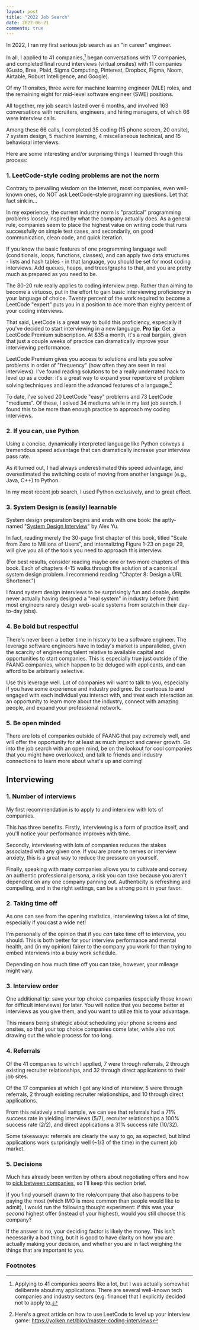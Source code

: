 ```yaml
---
layout: post
title: "2022 Job Search"
date: 2022-06-21
comments: true
---
```


In 2022, I ran my first serious job search as an "in career" engineer.

In all, I applied to 41 companies,[^1] began conversations with 17 companies, and completed final round interviews (virtual onsites) with 11 companies (Gusto, Brex, Plaid, Sigma Computing, Pinterest, Dropbox, Figma, Noom, Airtable, Robust Intelligence, and Google).

Of my 11 onsites, three were for machine learning engineer (MLE) roles, and the remaining eight for mid-level software engineer (SWE) positions.

All together, my job search lasted over 6 months, and involved 163 conversations with recruiters, engineers, and hiring managers, of which 66 were interview calls.

Among these 66 calls, I completed 35 coding (15 phone screen, 20 onsite), 7 system design, 5 machine learning, 4 miscellaneous technical, and 15 behavioral interviews.

Here are some interesting and/or surprising things I learned through this process:


### 1. LeetCode-style coding problems are not the norm

Contrary to prevailing wisdom on the Internet, most companies, even well-known ones, do NOT ask LeetCode-style programming questions. Let that fact sink in...

In my experience, the current industry norm is "practical" programming problems loosely inspired by what the company actually does. As a general rule, companies seem to place the highest value on writing code that runs successfully on simple test cases, and secondarily, on good communication, clean code, and quick iteration.

If you know the basic features of one programming language well (conditionals, loops, functions, classes), and can apply two data structures - lists and hash tables - in that language, you should be set for most coding interviews. Add queues, heaps, and trees/graphs to that, and you are pretty much as prepared as you need to be.

The 80-20 rule really applies to coding interview prep. Rather than aiming to become a virtuoso, put in the effort to gain basic interviewing proficiency in your language of choice. Twenty percent of the work required to become a LeetCode "expert" puts you in a position to ace more than eighty percent of your coding interviews.

That said, LeetCode is a great way to build this proficiency, especially if you've decided to start interviewing in a new language. **Pro tip**: Get a LeetCode Premium subscription. At $35 a month, it's a real bargain, given that just a couple weeks of practice can dramatically improve your interviewing performance.

LeetCode Premium gives you access to solutions and lets you solve problems in order of "frequency" (how often they are seen in real interviews). I've found reading solutions to be a really underrated hack to level up as a coder: it's a great way to expand your repertoire of problem solving techniques and learn the advanced features of a language.[^2]

To date, I've solved 20 LeetCode "easy" problems and 73 LeetCode "mediums". Of these, I solved 34 mediums while in my last job search. I found this to be more than enough practice to approach my coding interviews.


### 2. If you can, use Python

Using a concise, dynamically interpreted language like Python conveys a tremendous speed advantage that can dramatically increase your interview pass rate.

As it turned out, I had always underestimated this speed advantage, and overestimated the switching costs of moving from another language (e.g., Java, C++) to Python.

In my most recent job search, I used Python exclusively, and to great effect.


### 3. System Design is (easily) learnable

System design preparation begins and ends with one book: the aptly-named "[System Design Interview](https://www.amazon.com/System-Design-Interview-insiders-Second/dp/B08CMF2CQF)" by Alex Yu.

In fact, reading merely the 30-page first chapter of this book, titled "Scale from Zero to Millions of Users", and internalizing Figure 1-23 on page 29, will give you all of the tools you need to approach this interview.

(For best results, consider reading maybe one or two more chapters of this book. Each of chapters 4-15 walks through the solution of a canonical system design problem. I recommend reading "Chapter 8: Design a URL Shortener.")

I found system design interviews to be surprisingly fun and doable, despite never actually having designed a "real system" in industry before (hint: most engineers rarely design web-scale systems from scratch in their day-to-day jobs).


### 4. Be bold but respectful

There's never been a better time in history to be a software engineer. The leverage software engineers have in today's market is unparalleled, given the scarcity of engineering talent relative to available capital and opportunities to start companies. This is especially true just outside of the FAANG companies, which happen to be deluged with applicants, and can afford to be arbitrarily selective.

Use this leverage well. Lot of companies will want to talk to you, especially if you have some experience and industry pedigree. Be courteous to and engaged with each individual you interact with, and treat each interaction as an opportunity to learn more about the industry, connect with amazing people, and expand your professional network.


### 5. Be open minded

There are lots of companies outside of FAANG that pay extremely well, and will offer the opportunity for at least as much impact and career growth. Go into the job search with an open mind, be on the lookout for cool companies that you might have overlooked, and talk to friends and industry connections to learn more about what's up and coming!


## Interviewing

### 1. Number of interviews

My first recommendation is to apply to and interview with lots of companies.

This has three benefits. Firstly, interviewing is a form of practice itself, and you'll notice your performance improves with time.

Secondly, interviewing with lots of companies reduces the stakes associated with any given one. If you are prone to nerves or interview anxiety, this is a great way to reduce the pressure on yourself.

Finally, speaking with many companies allows you to cultivate and convey an authentic professional persona, a risk you can take because you aren't dependent on any one company panning out. Authenticity is refreshing and compelling, and in the right settings, can be a strong point in your favor.


### 2. Taking time off

As one can see from the opening statistics, interviewing takes a lot of time, especially if you cast a wide net!

I'm personally of the opinion that if you *can* take time off to interview, you should. This is both better for your interview performance and mental health, and (in my opinion) fairer to the company you work for than trying to embed interviews into a busy work schedule.

Depending on how much time off you can take, however, your mileage might vary.


### 3. Interview order

One additional tip: save your top choice companies (especially those known for difficult interviews) for later. You will notice that you become better at interviews as you give them, and you want to utilize this to your advantage.

This means being strategic about scheduling your phone screens and onsites, so that your top choice companies come later, while also not drawing out the whole process for *too* long.


### 4. Referrals

Of the 41 companies to which I applied, 7 were through referrals, 2 through existing recruiter relationships, and 32 through direct applications to their job sites.

Of the 17 companies at which I got any kind of interview, 5 were through referrals, 2 through existing recruiter relationships, and 10 through direct applications.

From this relatively small sample, we can see that referrals had a 71% success rate in yielding interviews (5/7), recruiter relationships a 100% success rate (2/2), and direct applications a 31% success rate (10/32).

Some takeaways: referrals are clearly the way to go, as expected, but blind applications work surprisingly well (\~1/3 of the time) in the current job market.


### 5. Decisions

Much has already been written by others about negotiating offers and how to [pick between companies](https://www.samvitjain.com/blog/evaluating-startups/), so I'll keep this section brief.

If you find yourself drawn to the role/company that also happens to be paying the most (which IMO is more common than people would like to admit), I would run the following thought experiment: if this was your *second* highest offer (instead of your highest), would you still choose this company?

If the answer is no, your deciding factor is likely the money. This isn't necessarily a bad thing, but it is good to have clarity on how you are actually making your decision, and whether you are in fact weighing the things that are important to you.


### Footnotes

[^1]: Applying to 41 companies seems like a lot, but I was actually somewhat deliberate about my applications. There are several well-known tech companies and industry sectors (e.g. finance) that I explicitly decided not to apply to.

[^2]: Here's a great article on how to use LeetCode to level up your interview game: https://yolken.net/blog/master-coding-interviews